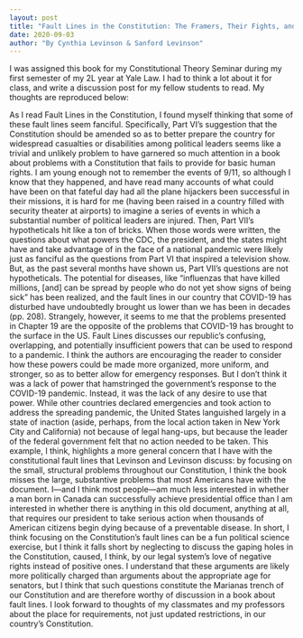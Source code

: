 ```yaml
---
layout: post
title: "Fault Lines in the Constitution: The Framers, Their Fights, and the Flaws that Affect us Today"
date: 2020-09-03
author: "By Cynthia Levinson & Sanford Levinson"
---
```


I was assigned this book for my Constitutional Theory Seminar during my first semester of my 2L year at Yale Law. I had to think a lot about it for class, and write a discussion post for my fellow students to read. My thoughts are reproduced below: 

As I read Fault Lines in the Constitution, I found myself thinking that some of these fault lines seem fanciful. Specifically, Part VI’s suggestion that the Constitution should be amended so as to better prepare the country for widespread casualties or disabilities among political leaders seems like a trivial and unlikely problem to have garnered so much attention in a book about problems with a Constitution that fails to provide for basic human rights. I am young enough not to remember the events of 9/11, so although I know that they happened, and have read many accounts of what could have been on that fateful day had all the plane hijackers been successful in their missions, it is hard for me (having been raised in a country filled with security theater at airports) to imagine a series of events in which a substantial number of political leaders are injured. 
Then, Part VII’s hypotheticals hit like a ton of bricks. When those words were written, the questions about what powers the CDC, the president, and the states might have and take advantage of in the face of a national pandemic were likely just as fanciful as the questions from Part VI that inspired a television show. But, as the past several months have shown us, Part VII’s questions are not hypotheticals. The potential for diseases, like “influenzas that have killed millions, [and] can be spread by people who do not yet show signs of being sick” has been realized, and the fault lines in our country that COVID-19 has disturbed have undoubtedly brought us lower than we has been in decades (pp. 208). 
 Strangely, however, it seems to me that the problems presented in Chapter 19 are the opposite of the problems that COVID-19 has brought to the surface in the US. Fault Lines discusses our republic’s confusing, overlapping, and potentially insufficient powers that can be used to respond to a pandemic. I think the authors are encouraging the reader to consider how these powers could be made more organized, more uniform, and stronger, so as to better allow for emergency responses. But I don’t think it was a lack of power that hamstringed the government’s response to the COVID-19 pandemic. Instead, it was the lack of any desire to use that power. While other countries declared emergencies and took action to address the spreading pandemic, the United States languished largely in a state of inaction (aside, perhaps, from the local action taken in New York City and California) not because of legal hang-ups, but because the leader of the federal government felt that no action needed to be taken. 
This example, I think, highlights a more general concern that I have with the constitutional fault lines that Levinson and Levinson discuss: by focusing on the small, structural problems throughout our Constitution, I think the book misses the large, substantive problems that most Americans have with the document. I—and I think most people—am much less interested in whether a man born in Canada can successfully achieve presidential office than I am interested in whether there is anything in this old document, anything at all, that requires our president to take serious action when thousands of American citizens begin dying because of a preventable disease. In short, I think focusing on the Constitution’s fault lines can be a fun political science exercise, but I think it falls short by neglecting to discuss the gaping holes in the Constitution, caused, I think, by our legal system’s love of negative rights instead of positive ones. 
I understand that these arguments are likely more politically charged than arguments about the appropriate age for senators, but I think that such questions constitute the Marianas trench of our Constitution and are therefore worthy of discussion in a book about fault lines. I look forward to thoughts of my classmates and my professors about the place for requirements, not just updated restrictions, in our country’s Constitution. 
